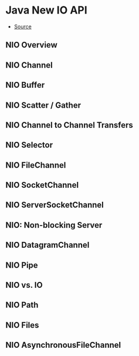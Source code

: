 # Java New IO API

+ [Source](http://tutorials.jenkov.com/java-nio/index.html)

## NIO Overview
## NIO Channel
## NIO Buffer
## NIO Scatter / Gather
## NIO Channel to Channel Transfers
## NIO Selector
## NIO FileChannel
## NIO SocketChannel
## NIO ServerSocketChannel
## NIO: Non-blocking Server
## NIO DatagramChannel
## NIO Pipe
## NIO vs. IO
## NIO Path
## NIO Files
## NIO AsynchronousFileChannel
